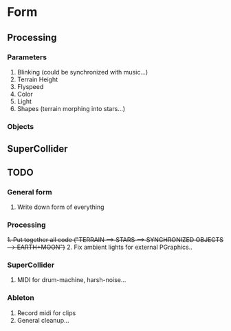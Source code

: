 # Form
## Processing
### Parameters
1. Blinking (could be synchronized with music...)
2. Terrain Height
3. Flyspeed
4. Color
5. Light
6. Shapes (terrain morphing into stars...) 

### Objects

## SuperCollider

## TODO
### General form
1. Write down form of everything

### Processing
~~1. Put together all code ("TERRAIN --> STARS --> SYNCHRONIZED OBJECTS --> EARTH+MOON")~~
2. Fix ambient lights for external PGraphics..

### SuperCollider
1. MIDI for drum-machine, harsh-noise...

### Ableton
1. Record midi for clips
2. General cleanup...
